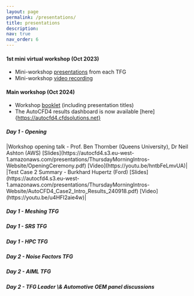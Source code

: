 ```yaml
---
layout: page
permalink: /presentations/
title: presentations
description: 
nav: true
nav_order: 6
---
```


<h4>1st mini virtual workshop (Oct 2023)</h4>

* Mini-workshop [presentations](https://autocfd4.s3.eu-west-1.amazonaws.com/autocfd4-miniworkshop-presentations.zip) from each TFG 
* Mini-workshop [video recording](https://autocfd4.s3.eu-west-1.amazonaws.com/autocfd4-miniworkshop-video.mp4)

<h4>Main workshop (Oct 2024)</h4>

* Workshop [booklet](https://autocfd4.s3.eu-west-1.amazonaws.com/4th+Automotive+CFD+Prediction+Workshop.pdf) (including presentation titles)
* The AutoCFD4 results dashboard is now available [here]{https://autocfd4.cfdsolutions.net}

<h5>Day 1 - Opening</h5>
|Workshop opening talk  - Prof. Ben Thornber (Queens University), Dr Neil Ashton (AWS) [Slides](https://autocfd4.s3.eu-west-1.amazonaws.com/presentations/ThursdayMorningIntros-Website/OpeningCeremony.pdf) [Video](https://youtu.be/hntbFeLmvUA)|
|Test Case 2 Summary  - Burkhard Hupertz (Ford) [Slides](https://autocfd4.s3.eu-west-1.amazonaws.com/presentations/ThursdayMorningIntros-Website/AutoCFD4_Case2_Intro_Results_240918.pdf) [Video](https://youtu.be/u4HFI2aie4w)|

<h5>Day 1 - Meshing TFG</h5>

<h5>Day 1 - SRS TFG</h5>

<h5>Day 1 - HPC TFG</h5>

<h5>Day 2 - Noise Factors TFG</h5>

<h5>Day 2 - AIML TFG</h5>

<h5>Day 2 - TFG Leader \& Automotive OEM panel discussions</h5>

